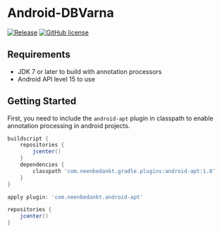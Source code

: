 # Android-DBVarna

[![Release](https://jitpack.io/v/Kuzna/Android-DBVarna.svg)](https://github.com/Kuzna/Android-DBVarna)
[![GitHub license](https://img.shields.io/github/license/mashape/apistatus.svg)](https://github.com/Kuzna/Android-DBVarna/blob/master/LICENSE.md)

## Requirements

* JDK 7 or later to build with annotation processors
* Android API level 15 to use

## Getting Started

First, you need to include the  `android-apt` plugin in classpath to enable annotation processing in android projects.

```groovy
buildscript {
    repositories {
        jcenter()
    }
    dependencies {
        classpath 'com.neenbedankt.gradle.plugins:android-apt:1.8'
    }
}

apply plugin: 'com.neenbedankt.android-apt'

repositories {
    jcenter()
}
```
